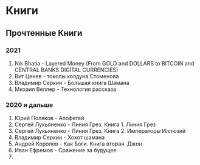 # Книги


## Прочтенные Книги

### 2021
1. Nik Bhatia - Layered Money (From GOLD and DOLLARS to BITCOIN and CENTRAL BANKS DIGITAL CURRENCIES)
2. Вит Ценев - токолы колдуна Стоменова
3. Владимир Серкин -  Большая книга Шамана
4. Михаил Веллер - Технология рассказа


### 2020 и дальше
1. Юрий Поляков - Апофегей
2. Сергей Лукьяненко - Линия Грез. Книга 1. Линия Грез
3. Сергей Лукьяненко - Линия Грез. Книга 2. Императоры Иллюзий
4. Владимир Серкин - Хохот шамана
5. Андрей Королев - Как Боги. Книга вторая. Джон
6. Иван Ефремов - Сражение за будущее
7. 
